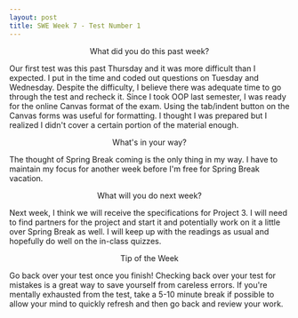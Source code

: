 ```yaml
---		
layout: post		
title: SWE Week 7 - Test Number 1		
---
```


<p align="center"> What did you do this past week? </p>		
Our first test was this past Thursday and it was more difficult than I expected. I put in the time and coded out questions on Tuesday and Wednesday. Despite the difficulty, I believe there was adequate time to go through the test and recheck it. Since I took OOP last semester, I was ready for the online Canvas format of the exam. Using the tab/indent button on the Canvas forms was useful for formatting. I thought I was prepared but I realized I didn't cover a certain portion of the material enough.		

<p align="center"> What's in your way? </p>		
The thought of Spring Break coming is the only thing in my way. I have to maintain my focus for another week before I'm free for Spring Break vacation.		

<p align="center"> What will you do next week? </p>		
Next week, I think we will receive the specifications for Project 3. I will need to find partners for the project and start it and potentially work on it a little over Spring Break as well. I will keep up with the readings as usual and hopefully do well on the in-class quizzes.		

<p align="center"> Tip of the Week </p>		
Go back over your test once you finish! Checking back over your test for mistakes is a great way to save yourself from careless errors. If you're mentally exhausted from the test, take a 5-10 minute break if possible to allow your mind to quickly refresh and then go back and review your work.

